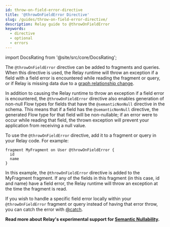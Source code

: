 ```yaml
---
id: throw-on-field-error-directive
title: '@throwOnFieldError Directive'
slug: /guides/throw-on-field-error-directive/
description: Relay guide to @throwOnFieldError
keywords:
  - directive
  - optional
  - errors
---
```


import DocsRating from '@site/src/core/DocsRating';

The `@throwOnFieldError` directive can be added to fragments and queries. When
this directive is used, the Relay runtime will throw an exception if a field
with a field error is encountered while reading the fragment or query, or if
Relay is missing data due to a
[graph relationship change](../debugging/why-null.md/#graph-relationship-change).

In addition to causing the Relay runtime to throw an exception if a field error
is encountered, the `@throwOnFieldError` directive also enables generation of
non-null Flow types for fields that have the `@semanticNonNull` directive in the
schema. This means that if a field has the `@semanticNonNull` directive, the
generated Flow type for that field will be non-nullable; if an error were to
occur while reading that field, the thrown exception will prevent your
application from receiving a null value.

To use the `@throwOnFieldError` directive, add it to a fragment or query in your
Relay code. For example:

```
fragment MyFragment on User @throwOnFieldError {
  id
  name
}
```

In this example, the `@throwOnFieldError` directive is added to the MyFragment
fragment. If any of the fields in this fragment (in this case, id and name) have
a field error, the Relay runtime will throw an exception at the time the
fragment is read.

If you wish to handle a specific field error locally within your `@throwOnFieldError` fragment or query instead of having that error throw, you can catch the error with [@catch](./catch-directive.md).

**Read more about Relay's experimental support for
[Semantic Nullability](./semantic-nullability.md).**
